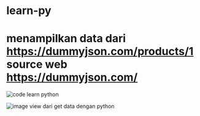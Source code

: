 # learn-py
# menampilkan data dari https://dummyjson.com/products/1 source web https://dummyjson.com/

![code learn python](https://github.com/ugunNet21/learn-py/assets/45864165/ec571205-ef50-4cb5-9389-e4e2c0cec418)

![image view dari get data dengan python](https://github.com/ugunNet21/learn-py/assets/45864165/3bd357ea-1481-49f4-995e-f781ab01ba61)

